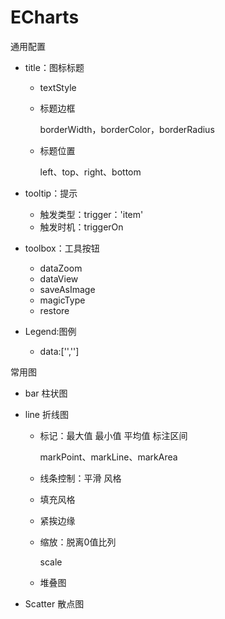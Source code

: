 # ECharts

通用配置

- title：图标标题

  - textStyle

  - 标题边框

    borderWidth，borderColor，borderRadius

  - 标题位置

    left、top、right、bottom

- tooltip：提示
  - 触发类型：trigger：'item'
  - 触发时机：triggerOn
- toolbox：工具按钮
  - dataZoom
  - dataView
  - saveAsImage
  - magicType
  - restore
- Legend:图例
  - data:['','']

常用图

- bar 柱状图

- line 折线图

  - 标记：最大值 最小值 平均值 标注区间

    markPoint、markLine、markArea

  - 线条控制：平滑 风格

  - 填充风格

  - 紧挨边缘

  - 缩放：脱离0值比列

    scale

  - 堆叠图

- Scatter 散点图